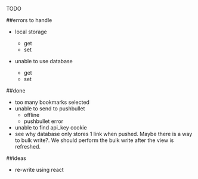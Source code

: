 TODO



##errors to handle
+ local storage
  + get
  + set

+ unable to use database
  + get
  + set

##done
+ too many bookmarks selected
+ unable to send to pushbullet
  + offline
  + pushbullet error
+ unable to find api_key cookie
+ see why database only stores 1 link when pushed. Maybe there is a way to bulk write?. We should perform the bulk write after the view is refreshed.

##ideas

+ re-write using react
